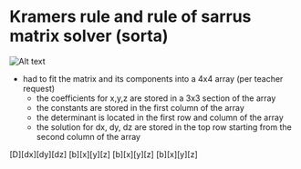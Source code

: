 # Kramers rule and rule of sarrus matrix solver (sorta)
![Alt text](https://m.media-amazon.com/images/M/MV5BMzI1OWNiNWYtNzA2NS00Mzk5LWE3ZGUtMGNkM2ViODBjYzJiXkEyXkFqcGdeQXVyMzQ3Nzk5MTU@._V1_.jpg)

- had to fit the matrix and its components into a 4x4 array (per teacher request)
  - the coefficients for x,y,z are stored in a 3x3 section of the array
  - the constants are stored in the first column of the array
  - the determinant is located in the first row and column of the array
  - the solution for dx, dy, dz are stored in the top row starting from the second column of the array

[D][dx][dy][dz] 
[b][x][y][z] 
[b][x][y][z] 
[b][x][y][z] 
